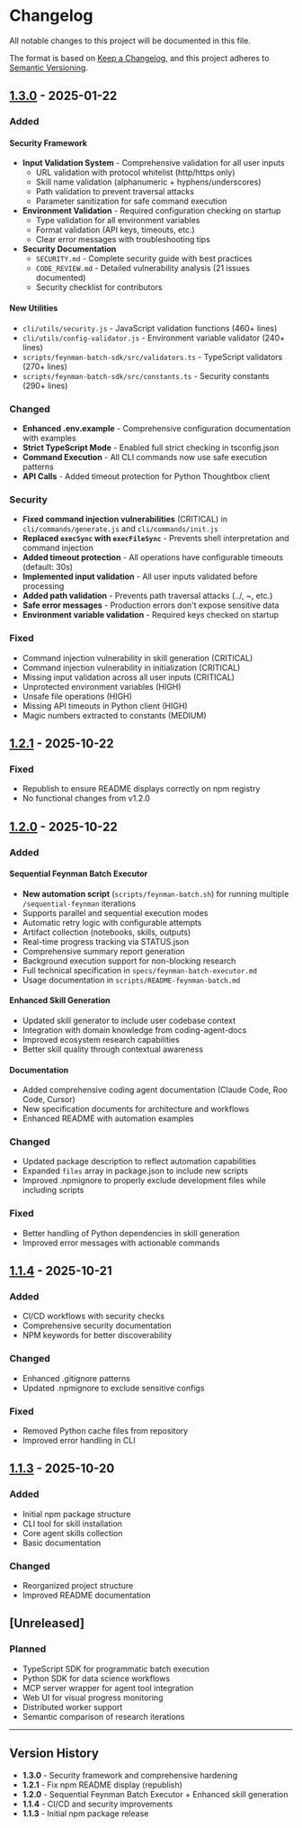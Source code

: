# Changelog

All notable changes to this project will be documented in this file.

The format is based on [Keep a Changelog](https://keepachangelog.com/en/1.0.0/),
and this project adheres to [Semantic Versioning](https://semver.org/spec/v2.0.0.html).

## [1.3.0] - 2025-01-22

### Added

#### Security Framework
- **Input Validation System** - Comprehensive validation for all user inputs
  - URL validation with protocol whitelist (http/https only)
  - Skill name validation (alphanumeric + hyphens/underscores)
  - Path validation to prevent traversal attacks
  - Parameter sanitization for safe command execution
- **Environment Validation** - Required configuration checking on startup
  - Type validation for all environment variables
  - Format validation (API keys, timeouts, etc.)
  - Clear error messages with troubleshooting tips
- **Security Documentation**
  - `SECURITY.md` - Complete security guide with best practices
  - `CODE_REVIEW.md` - Detailed vulnerability analysis (21 issues documented)
  - Security checklist for contributors

#### New Utilities
- `cli/utils/security.js` - JavaScript validation functions (460+ lines)
- `cli/utils/config-validator.js` - Environment variable validator (240+ lines)
- `scripts/feynman-batch-sdk/src/validators.ts` - TypeScript validators (270+ lines)
- `scripts/feynman-batch-sdk/src/constants.ts` - Security constants (290+ lines)

### Changed
- **Enhanced .env.example** - Comprehensive configuration documentation with examples
- **Strict TypeScript Mode** - Enabled full strict checking in tsconfig.json
- **Command Execution** - All CLI commands now use safe execution patterns
- **API Calls** - Added timeout protection for Python Thoughtbox client

### Security
- **Fixed command injection vulnerabilities** (CRITICAL) in `cli/commands/generate.js` and `cli/commands/init.js`
- **Replaced `execSync` with `execFileSync`** - Prevents shell interpretation and command injection
- **Added timeout protection** - All operations have configurable timeouts (default: 30s)
- **Implemented input validation** - All user inputs validated before processing
- **Added path validation** - Prevents path traversal attacks (../, ~, etc.)
- **Safe error messages** - Production errors don't expose sensitive data
- **Environment variable validation** - Required keys checked on startup

### Fixed
- Command injection vulnerability in skill generation (CRITICAL)
- Command injection vulnerability in initialization (CRITICAL)
- Missing input validation across all user inputs (CRITICAL)
- Unprotected environment variables (HIGH)
- Unsafe file operations (HIGH)
- Missing API timeouts in Python client (HIGH)
- Magic numbers extracted to constants (MEDIUM)

## [1.2.1] - 2025-10-22

### Fixed
- Republish to ensure README displays correctly on npm registry
- No functional changes from v1.2.0

## [1.2.0] - 2025-10-22

### Added

#### Sequential Feynman Batch Executor
- **New automation script** (`scripts/feynman-batch.sh`) for running multiple `/sequential-feynman` iterations
- Supports parallel and sequential execution modes
- Automatic retry logic with configurable attempts
- Artifact collection (notebooks, skills, outputs)
- Real-time progress tracking via STATUS.json
- Comprehensive summary report generation
- Background execution support for non-blocking research
- Full technical specification in `specs/feynman-batch-executor.md`
- Usage documentation in `scripts/README-feynman-batch.md`

#### Enhanced Skill Generation
- Updated skill generator to include user codebase context
- Integration with domain knowledge from coding-agent-docs
- Improved ecosystem research capabilities
- Better skill quality through contextual awareness

#### Documentation
- Added comprehensive coding agent documentation (Claude Code, Roo Code, Cursor)
- New specification documents for architecture and workflows
- Enhanced README with automation examples

### Changed
- Updated package description to reflect automation capabilities
- Expanded `files` array in package.json to include new scripts
- Improved .npmignore to properly exclude development files while including scripts

### Fixed
- Better handling of Python dependencies in skill generation
- Improved error messages with actionable commands

## [1.1.4] - 2025-10-21

### Added
- CI/CD workflows with security checks
- Comprehensive security documentation
- NPM keywords for better discoverability

### Changed
- Enhanced .gitignore patterns
- Updated .npmignore to exclude sensitive configs

### Fixed
- Removed Python cache files from repository
- Improved error handling in CLI

## [1.1.3] - 2025-10-20

### Added
- Initial npm package structure
- CLI tool for skill installation
- Core agent skills collection
- Basic documentation

### Changed
- Reorganized project structure
- Improved README documentation

## [Unreleased]

### Planned
- TypeScript SDK for programmatic batch execution
- Python SDK for data science workflows
- MCP server wrapper for agent tool integration
- Web UI for visual progress monitoring
- Distributed worker support
- Semantic comparison of research iterations

---

## Version History

- **1.3.0** - Security framework and comprehensive hardening
- **1.2.1** - Fix npm README display (republish)
- **1.2.0** - Sequential Feynman Batch Executor + Enhanced skill generation
- **1.1.4** - CI/CD and security improvements
- **1.1.3** - Initial npm package release

[1.3.0]: https://github.com/Kastalien-Research/rooskills/compare/v1.2.1...v1.3.0
[1.2.1]: https://github.com/Kastalien-Research/rooskills/compare/v1.2.0...v1.2.1
[1.2.0]: https://github.com/Kastalien-Research/rooskills/compare/v1.1.4...v1.2.0
[1.1.4]: https://github.com/Kastalien-Research/rooskills/compare/v1.1.3...v1.1.4
[1.1.3]: https://github.com/Kastalien-Research/rooskills/releases/tag/v1.1.3
